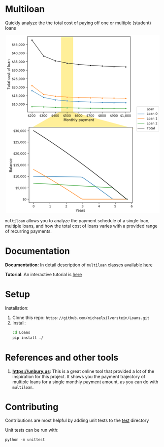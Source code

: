 # Multiloan

Quickly analyze the the total cost of paying off one or multiple (student) loans


<p align="center">
  <img width="500" height="576" src="data/figures/multiloan_home.png"></img>
</p>


`multiloan` allows you to analyze the payment schedule of a single loan, multiple loans, and how the total cost of loans varies with a provided range of recurring payments.

# Documentation
**Documentation:** In detail description of `multiloan` classes available [here](Documentation.md)

**Tutorial**: An interactive tutorial is  [here](tutorial.ipynb)

# Setup
Installation:
1. Clone this repo: `https://github.com/michaelsilverstein/Loans.git`
2. Install:
    ```bash
    cd Loans
    pip install ./
    ```

# References and other tools
1. **https://unbury.us**: This is a great online tool that provided a lot of the inspiration for this project. It shows you the payment trajectory of multiple loans for a single monthly payment amount, as you can do with `multiloan`.

# Contributing
Contributions are most helpful by adding unit tests to the [test](test/) directory

Unit tests can be run with:

    python -m unittest